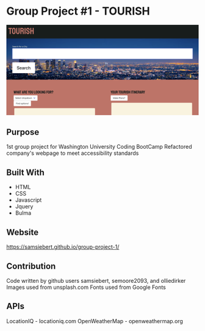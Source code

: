 # Group Project #1 - TOURISH
![screenshot of Tourish webpage](/assets/images/screenshot.png)

## Purpose
1st group project for Washington University Coding BootCamp
Refactored company's webpage to meet accessibility standards

## Built With
* HTML
* CSS
* Javascript
* Jquery
* Bulma

## Website 
https://samsiebert.github.io/group-project-1/

## Contribution
Code written by github users samsiebert, semoore2093, and olliedirker
Images used from unsplash.com
Fonts used from Google Fonts

## APIs 
LocationIQ - locationiq.com
OpenWeatherMap - openweathermap.org

